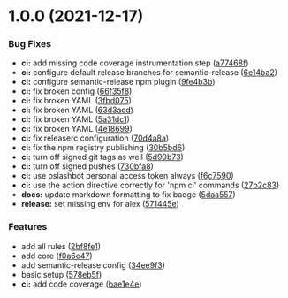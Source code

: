 # 1.0.0 (2021-12-17)


### Bug Fixes

* **ci:** add missing code coverage instrumentation step ([a77468f](https://github.com/getoslash/eslint-plugin-tap/commit/a77468fc95974d03c5832fdcacb4c7f22363d8a4))
* **ci:** configure default release branches for semantic-release ([6e14ba2](https://github.com/getoslash/eslint-plugin-tap/commit/6e14ba20705a4f686ff87a4818934db31c17950c))
* **ci:** configure semantic-release npm plugin ([9fe4b3b](https://github.com/getoslash/eslint-plugin-tap/commit/9fe4b3bcd111ee97faaab0d17f6596ce7a36075c))
* **ci:** fix broken config ([66f35f8](https://github.com/getoslash/eslint-plugin-tap/commit/66f35f81fc18bc2e63c36401b7e942ff4e8b133a))
* **ci:** fix broken YAML ([3fbd075](https://github.com/getoslash/eslint-plugin-tap/commit/3fbd075b9e1c43072b17fbe16067593112a98523))
* **ci:** fix broken YAML ([63d3acd](https://github.com/getoslash/eslint-plugin-tap/commit/63d3acdfdf2571ca1c698aa7497b5aff9b789426))
* **ci:** fix broken YAML ([5a31dc1](https://github.com/getoslash/eslint-plugin-tap/commit/5a31dc157618521482113f8dda2160bde49a99cc))
* **ci:** fix broken YAML ([4e18699](https://github.com/getoslash/eslint-plugin-tap/commit/4e18699efddebe47458b9149239316806389583f))
* **ci:** fix releaserc configuration ([70d4a8a](https://github.com/getoslash/eslint-plugin-tap/commit/70d4a8aeb5512580f79caf6bf8017970f7b92d14))
* **ci:** fix the npm registry publishing ([30b5bd6](https://github.com/getoslash/eslint-plugin-tap/commit/30b5bd6cbc735b7b360029271f44cbb2a00afd37))
* **ci:** turn off signed git tags as well ([5d90b73](https://github.com/getoslash/eslint-plugin-tap/commit/5d90b730ed2c165572ce2c61b1241cccaeec548c))
* **ci:** turn off signed pushes ([730bfa8](https://github.com/getoslash/eslint-plugin-tap/commit/730bfa8589d8e3573627dfa08c95bfe3c156def8))
* **ci:** use oslashbot personal access token always ([f6c7590](https://github.com/getoslash/eslint-plugin-tap/commit/f6c7590f9d583d7946033ae0c8f81f22e1286f3e))
* **ci:** use the action directive correctly for 'npm ci' commands ([27b2c83](https://github.com/getoslash/eslint-plugin-tap/commit/27b2c837c69be26dc8b2e5c2468abf727806de71))
* **docs:** update markdown formatting to fix badge ([5daa557](https://github.com/getoslash/eslint-plugin-tap/commit/5daa557ecc39e259d28d9db628a985997b0d885f))
* **release:** set missing env for alex ([571445e](https://github.com/getoslash/eslint-plugin-tap/commit/571445e5744ebb152e14403f5341cd01eee374f0))


### Features

* add all rules ([2bf8fe1](https://github.com/getoslash/eslint-plugin-tap/commit/2bf8fe1a381b2d4eda4fdc4f9d1b717c7a8ca61b))
* add core ([f0a6e47](https://github.com/getoslash/eslint-plugin-tap/commit/f0a6e47eadb459f894a240316e7bf2c48a0c14ea))
* add semantic-release config ([34ee9f3](https://github.com/getoslash/eslint-plugin-tap/commit/34ee9f375c84d984341c04bbf4fed1f3657a98dd))
* basic setup ([578eb5f](https://github.com/getoslash/eslint-plugin-tap/commit/578eb5f2f7e2d7bd95a3fb973d4ffda9bc68f817))
* **ci:** add code coverage ([bae1e4e](https://github.com/getoslash/eslint-plugin-tap/commit/bae1e4ee55b888b82ba18d77c90e828327c2b3c1))
